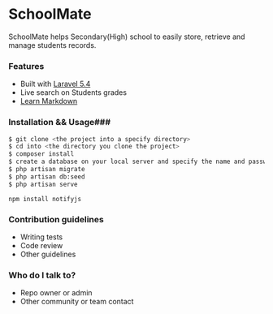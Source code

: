 # SchoolMate #

SchoolMate helps Secondary(High) school to easily store, retrieve and manage students records.

### Features ###

* Built with [Laravel 5.4](https://laravel.com)
* Live search on Students grades
* [Learn Markdown](https://bitbucket.org/tutorials/markdowndemo)

### Installation && Usage###

```sh
$ git clone <the project into a specify directory>
$ cd into <the directory you clone the project>
$ composer install
$ create a database on your local server and specify the name and password in .env
$ php artisan migrate
$ php artisan db:seed
$ php artisan serve
```
```
npm install notifyjs
```

### Contribution guidelines ###

* Writing tests
* Code review
* Other guidelines

### Who do I talk to? ###

* Repo owner or admin
* Other community or team contact